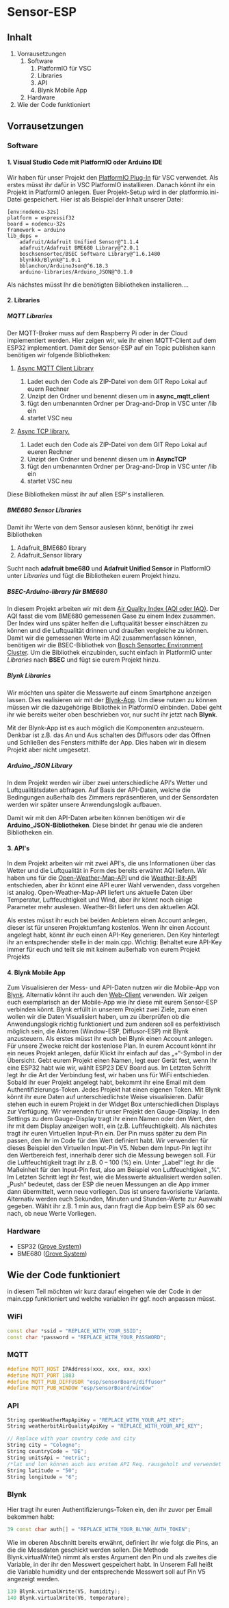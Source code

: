 # Sensor-ESP

Inhalt
--------
1. Vorrausetzungen
   1. Software
      1. PlatformIO für VSC
      2. Libraries
      3. API
      4. Blynk Mobile App
   3. Hardware
2. Wie der Code funktioniert


Vorrausetzungen
----------------
### Software
#### 1. Visual Studio Code mit PlatformIO oder Arduino IDE
Wir haben für unser Projekt den [PlatformIO Plug-In][1] für VSC verwendet. Als erstes müsst ihr dafür in VSC PlatformIO installieren. 
Danach könnt ihr ein Projekt in PlatformIO anlegen. Euer Projekt-Setup wird in der platformio.ini-Datei gespeichert. Hier ist als Beispiel der Inhalt unserer Datei:

```
[env:nodemcu-32s]
platform = espressif32
board = nodemcu-32s
framework = arduino
lib_deps = 
	adafruit/Adafruit Unified Sensor@^1.1.4
	adafruit/Adafruit BME680 Library@^2.0.1
	boschsensortec/BSEC Software Library@^1.6.1480
	blynkkk/Blynk@^1.0.1
	bblanchon/ArduinoJson@^6.18.3
	arduino-libraries/Arduino_JSON@^0.1.0
```

Als nächstes müsst Ihr die benötigten Bibliotheken installieren....

#### 2. Libraries
##### MQTT Libraries
Der MQTT-Broker muss auf dem Raspberry Pi oder in der Cloud implementiert werden. Hier zeigen wir, wie ihr einen MQTT-Client auf dem ESP32 implementiert. 
Damit der Sensor-ESP auf ein Topic publishen kann benötigen wir folgende Bibliotheken:

1. [Async MQTT Client Library][3]
   1. Ladet euch den Code als ZIP-Datei von dem GIT Repo Lokal auf euern Rechner
   2. Unzipt den Ordner und benennt diesen um in **async_mqtt_client**
   3. fügt den umbenannten Ordner per Drag-and-Drop in VSC unter /lib ein
   4. startet VSC neu
 
2. [Async TCP library.][4]
   1. Ladet euch den Code als ZIP-Datei von dem GIT Repo Lokal auf eueren Rechner
   2. Unzipt den Ordner und benennt diesen um in **AsyncTCP**
   3. fügt den umbenannten Ordner per Drag-and-Drop in VSC unter /lib ein
   4. startet VSC neu

Diese Bibliotheken müsst ihr auf allen ESP's installieren. 

##### BME680 Sensor Libraries
Damit ihr Werte von dem Sensor auslesen könnt, benötigt ihr zwei Bibliotheken

1. Adafruit_BME680 library
2. Adafruit_Sensor library

Sucht nach **adafruit bme680** und **Adafruit Unified Sensor** in PlatformIO unter _Libraries_ und fügt die Bibliotheken eurem Projekt hinzu.

##### BSEC-Arduino-library für BME680
In diesem Projekt arbeiten wir mit dem [Air Quality Index (AQI oder IAQ)][5]. Der AQI fasst die vom BME680 gemessenen Gase zu einem Index zusammen. Der Index wird uns später helfen die Luftqualität besser einschätzen zu können und die Luftqualität drinnen und draußen vergleiche zu können. 
Damit wir die gemessenen Werte im AQI zusammenfassen können, benötigen wir die BSEC-Bibliothek von [Bosch Sensortec Environment Cluster][6]. 
Um die Bibliothek einzubinden, sucht einfach in PlatformIO unter _Libraries_ nach **BSEC** und fügt sie eurem Projekt hinzu.

##### Blynk Libraries
Wir möchten uns später die Messwerte auf einem Smartphone anzeigen lassen. Dies realisieren wir mit der [Blynk-App][7]. Um diese nutzen zu können müssen wir die dazugehörige Bibliothek in PlatformIO einbinden. Dabei geht ihr wie bereits weiter oben beschrieben vor, nur sucht ihr jetzt nach **Blynk**.

Mit der Blynk-App ist es auch möglich die Komponenten anzusteuern. Denkbar ist z.B. das An und Aus schalten des Diffusors oder das Öffnen und Schließen des Fensters mithilfe der App. Dies haben wir in diesem Projekt aber nicht umgesetzt.  

##### Arduino_JSON Library
In dem Projekt werden wir über zwei unterschiedliche API's Wetter und Luftqualitätsdaten abfragen. Auf Basis der API-Daten, welche die Bedingungen außerhalb des Zimmers repräsentieren, und der Sensordaten werden wir später unsere Anwendungslogik aufbauen.

Damit wir mit den API-Daten arbeiten können benötigen wir die **Arduino_JSON-Bibliotheken**. Diese bindet ihr genau wie die anderen Bibliotheken ein.

#### 3. API's
In dem Projekt arbeiten wir mit zwei API's, die uns Informationen über das Wetter und die Luftqualität in Form des bereits erwähnt AQI liefern.
Wir haben uns für die [Open-Weather-Map-API][8] und die [Weather-Bit-API][9] entschieden, aber ihr könnt eine API eurer Wahl verwenden, dass vorgehen ist analog.
Open-Weather-Map-API liefert uns aktuelle Daten über Temperatur, Luftfeuchtigkeit und Wind, aber ihr könnt noch einige Parameter mehr auslesen. Weather-Bit liefert uns den aktuellen AQI.

Als erstes müsst ihr euch bei beiden Anbietern einen Account anlegen, dieser ist für unseren Projektumfang kostenlos. Wenn ihr einen Account angelegt habt, könnt ihr euch einen API-Key generieren. Den Key hinterlegt ihr an entsprechender stelle in der main.cpp. Wichtig: Behaltet eure API-Key immer für euch und teilt sie mit keinem außerhalb von eurem Projekt Projekts 

#### 4.  Blynk Mobile App
Zum Visualisieren der Mess- und API-Daten nutzen wir die Mobile-App von [Blynk][10]. Alternativ könnt ihr auch den [Web-Client][11] verwenden. Wir zeigen euch exemplarisch an der Mobile-App wie ihr diese mit eurem Sensor-ESP verbinden könnt. Blynk erfüllt in unserem Projekt zwei Ziele, zum einen wollen wir die Daten Visualisiert haben, um zu überprüfen ob die Anwendungslogik richtig funktioniert und zum anderen soll es perfektivisch möglich sein, die Aktoren (Window-ESP, Diffusor-ESP) mit Blynk anzusteuern.
Als erstes müsst ihr euch bei Blynk einen Account anlegen. Für unsere Zwecke reicht der kostenlose Plan. In eurem Account könnt ihr ein neues Projekt anlegen, dafür Klickt ihr einfach auf das „+“-Symbol in der Übersicht. Gebt eurem Projekt einen Namen, legt euer Gerät fest, wenn Ihr eine ESP32 habt wie wir, wählt ESP23 DEV Board aus. Im Letzten Schritt legt ihr die Art der Verbindung fest, wir haben uns für WiFi entschieden. Sobald ihr euer Projekt angelegt habt, bekommt ihr eine Email mit dem Authentifizierungs-Token. Jedes Projekt hat einen eigenen Token. 
Mit Blynk könnt ihr eure Daten auf unterschiedlichste Weise visualisieren.
Dafür stehen euch in eurem Projekt in der Widget Box unterschiedlichen Displays zur Verfügung. Wir verwenden für unser Projekt den Gauge-Display. In den Settings zu dem Gauge-Display tragt ihr einen Namen oder den Wert, den ihr mit dem Display anzeigen wollt, ein (z.B. Luftfeuchtigkeit). Als nächstes tragt ihr euren Virtuellen Input-Pin ein. Der Pin muss später zu dem Pin passen, den ihr im Code für den Wert definiert habt. Wir verwenden für dieses Beispiel den Virtuellen Input-Pin V5. Neben dem Input-Pin legt ihr den Wertbereich fest, innerhalb derer sich die Messung bewegen soll. Für die Luftfeuchtigkeit tragt ihr z.B. 0 – 100 (%) ein. Unter „Label“ legt ihr die Maßeinheit für den Input-Pin fest, also am Beispiel von Luftfeuchtigkeit „%“. Im Letzten Schritt legt ihr fest, wie die Messwerte aktualisiert werden sollen. „Push“ bedeutet, dass der ESP die neuen Messungen an die App immer dann übermittelt, wenn neue vorliegen. Das ist unsere favorisierte Variante. Alternativ werden euch Sekunden, Minuten und Stunden-Werte zur Auswahl gegeben. Wählt ihr z.B. 1 min aus, dann fragt die App beim ESP als 60 sec nach, ob neue Werte Vorliegen. 



### Hardware
+ ESP32 ([Grove System][2])
+ BME680 ([Grove System][2])

Wie der Code funktioniert
-------------------------
in diesem Teil möchten wir kurz darauf eingehen wie der Code in der main.cpp funktioniert und welche variablen ihr ggf. noch anpassen müsst. 

### WiFi

```cpp
const char *ssid = "REPLACE_WITH_YOUR_SSID";
const char *password = "REPLACE_WITH_YOUR_PASSWORD";
```

### MQTT
```cpp
#define MQTT_HOST IPAddress(xxx, xxx, xxx, xxx)
#define MQTT_PORT 1883
#define MQTT_PUB_DIFFUSOR "esp/sensorBoard/diffusor"
#define MQTT_PUB_WINDOW "esp/sensorBoard/window"
```

### API
```cpp
String openWeatherMapApiKey = "REPLACE_WITH_YOUR_API_KEY";
String weatherbitAirQualityApiKey = "REPLACE_WITH_YOUR_API_KEY";

// Replace with your country code and city
String city = "Cologne";
String countryCode = "DE";
String unitsApi = "metric";
/*lat und lon können auch aus erstem API Req. rausgeholt und verwendet werden, anstelle sie hart zu coden*/
String latitude = "50";
String longitude = "6";
```
### Blynk
Hier tragt ihr euren Authentifizierungs-Token ein, den ihr zuvor per Email bekommen habt:
```cpp
39 const char auth[] = "REPLACE_WITH_YOUR_BLYNK_AUTH_TOKEN";
```

Wie im oberen Abschnitt bereits erwähnt, definiert ihr wie folgt die Pins, an die die Messdaten geschickt werden sollen. Die Methode Blynk.virtualWrite() nimmt als erstes Argument den Pin und als zweites die Variable, in der ihr den Messwert gespeichert habt. In Unserem Fall heißt die Variable humidity und der entsprechende Messwert soll auf Pin V5 angezeigt werden. 
```cpp
139 Blynk.virtualWrite(V5, humidity);
140 Blynk.virtualWrite(V6, temperature);
```



[1]:https://docs.platformio.org/en/latest/what-is-platformio.html
[2]:https://wiki.seeedstudio.com/Grove_System/
[3]:https://github.com/marvinroger/async-mqtt-client
[4]:https://github.com/me-no-dev/AsyncTCP
[5]:https://en.wikipedia.org/wiki/Air_quality_index
[6]:https://www.bosch-sensortec.com/software-tools/software/bsec/
[7]:https://blynk.io/en/getting-started
[8]:https://openweathermap.org/current
[9]:https://www.weatherbit.io/api/airquality-current
[10]:https://docs.blynk.io/en/downloads/blynk-apps-for-ios-and-android
[11]:https://docs.blynk.io/en/blynk.console/console-overview
